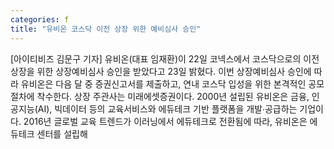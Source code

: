 ```yaml
---
categories: f
title: "유비온 코스닥 이전 상장 위한 예비심사 승인"
---
```

[아이티비즈 김문구 기자] 유비온(대표 임재환)이 22일 코넥스에서 코스닥으로의 이전 상장을 위한 상장예비심사 승인을 받았다고 23일 밝혔다. 이번 상장예비심사 승인에 따라 유비온은 다음 달 중 증권신고서를 제출하고, 연내 코스닥 입성을 위한 본격적인 공모 절차에 착수한다. 상장 주관사는 미래에셋증권이다. 2000년 설립된 유비온은 금융, 인공지능(AI), 빅데이터 등의 교육서비스와 에듀테크 기반 플랫폼을 개발∙공급하는 기업이다. 2016년 글로벌 교육 트렌드가 이러닝에서 에듀테크로 전환됨에 따라, 유비온은 에듀테크 센터를 설립해